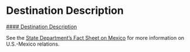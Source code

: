 # Destination Description

[#### Destination Description](javascript:void(0); "Destination Description")

See the [State Department’s Fact Sheet on Mexico](http://www.state.gov/r/pa/ei/bgn/35749.htm) for more information on U.S.-Mexico relations.